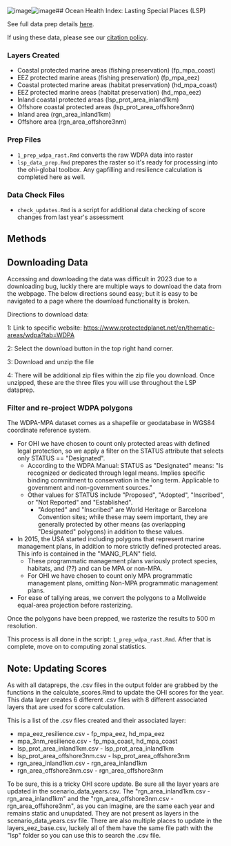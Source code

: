 ![image](https://github.com/OHI-Science/ohiprep_v2023/assets/6896068/e2e62dc5-d552-474c-bd18-13ad57b225ab)![image](https://github.com/OHI-Science/ohiprep_v2023/assets/6896068/04c34968-b4b9-4e0b-80e0-ae21cec03ed0)## Ocean Health Index: Lasting Special Places (LSP)

See full data prep details [here](http://ohi-science.github.io/ohiprep_v2022/globalprep/lsp/v2022/lsp_data_prep.html).

If using these data, please see our [citation policy](http://ohi-science.org/citation-policy/).

### Layers Created

-   Coastal protected marine areas (fishing preservation) (fp_mpa_coast)
-   EEZ protected marine areas (fishing preservation) (fp_mpa_eez)
-   Coastal protected marine areas (habitat preservation) (hd_mpa_coast)
-   EEZ protected marine areas (habitat preservation) (hd_mpa_eez)
-   Inland coastal protected areas (lsp_prot_area_inland1km)
-   Offshore coastal protected areas (lsp_prot_area_offshore3nm)
-   Inland area (rgn_area_inland1km)
-   Offshore area (rgn_area_offshore3nm)

### Prep Files

-   `1_prep_wdpa_rast.Rmd` converts the raw WDPA data into raster
-   `lsp_data_prep.Rmd` prepares the raster so it's ready for processing into the ohi-global toolbox. Any gapfilling and resilience calculation is completed here as well.

### Data Check Files

-   `check_updates.Rmd` is a script for additional data checking of score changes from last year's assessment

## Methods

## Downloading Data

Accessing and downloading the data was difficult in 2023 due to a downloading bug, luckly there are multiple ways to download the data from the webpage. The below directions sound easy; but it is easy to be navigated to a page where the download functionality is broken.

Directions to download data:

1: Link to specific website: <https://www.protectedplanet.net/en/thematic-areas/wdpa?tab=WDPA>

2: Select the download button in the top right hand corner.

3: Download and unzip the file

4: There will be additional zip files within the zip file you download. Once unzipped, these are the three files you will use throughout the LSP dataprep.

### Filter and re-project WDPA polygons

The WDPA-MPA dataset comes as a shapefile or geodatabase in WGS84 coordinate reference system.

-   For OHI we have chosen to count only protected areas with defined legal protection, so we apply a filter on the STATUS attribute that selects only STATUS == "Designated".
    -   According to the WDPA Manual: STATUS as "Designated" means: "Is recognized or dedicated through legal means. Implies specific binding commitment to conservation in the long term. Applicable to government and non-government sources."
    -   Other values for STATUS include "Proposed", "Adopted", "Inscribed", or "Not Reported" and "Established".
        -   "Adopted" and "Inscribed" are World Heritage or Barcelona Convention sites; while these may seem important, they are generally protected by other means (as overlapping "Designated" polygons) in addition to these values.
-   In 2015, the USA started including polygons that represent marine management plans, in addition to more strictly defined protected areas. This info is contained in the "MANG_PLAN" field.
    -   These programmatic management plans variously protect species, habitats, and (??) and can be MPA or non-MPA.
    -   For OHI we have chosen to count only MPA programmatic management plans, omitting Non-MPA programmatic management plans.
-   For ease of tallying areas, we convert the polygons to a Mollweide equal-area projection before rasterizing.

Once the polygons have been prepped, we rasterize the results to 500 m resolution.

This process is all done in the script: `1_prep_wdpa_rast.Rmd`. After that is complete, move on to computing zonal statistics.

## Note: Updating Scores

As with all datapreps, the .csv files in the output folder are grabbed by the functions in the calculate_scores.Rmd to update the OHI scores for the year. This data layer creates 6 different .csv files with 8 different associated layers that are used for score calculation. 

This is a list of the .csv files created and their associated layer:
-   mpa_eez_resilience.csv - fp_mpa_eez, hd_mpa_eez
-   mpa_3nm_resilience.csv - fp_mpa_coast, hd_mpa_coast
-   lsp_prot_area_inland1km.csv - lsp_prot_area_inland1km
-   lsp_prot_area_offshore3nm.csv - lsp_prot_area_offshore3nm
-   rgn_area_inland1km.csv - rgn_area_inland1km
-   rgn_area_offshore3nm.csv - rgn_area_offshore3nm

To be sure, this is a tricky OHI score update. Be sure all the layer years are updated in the scenario_data_years.csv. The "rgn_area_inland1km.csv - rgn_area_inland1km" and the "rgn_area_offshore3nm.csv - rgn_area_offshore3nm", as you can imagine, are the same each year and remains static and unupdated. They are not present as layers in the scenario_data_years.csv file. There are also multiple places to update in the layers_eez_base.csv, luckely all of them have the same file path with the "lsp" folder so you can use this to search the .csv file.


